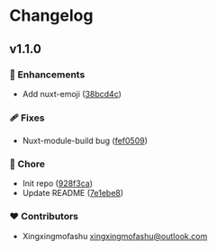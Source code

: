 # Changelog


## v1.1.0


### 🚀 Enhancements

- Add nuxt-emoji ([38bcd4c](https://github.com/xingxing-collective/nuxt-emoji/commit/38bcd4c))

### 🩹 Fixes

- Nuxt-module-build bug ([fef0509](https://github.com/xingxing-collective/nuxt-emoji/commit/fef0509))

### 🏡 Chore

- Init repo ([928f3ca](https://github.com/xingxing-collective/nuxt-emoji/commit/928f3ca))
- Update README ([7e1ebe8](https://github.com/xingxing-collective/nuxt-emoji/commit/7e1ebe8))

### ❤️ Contributors

- Xingxingmofashu <xingxingmofashu@outlook.com>

